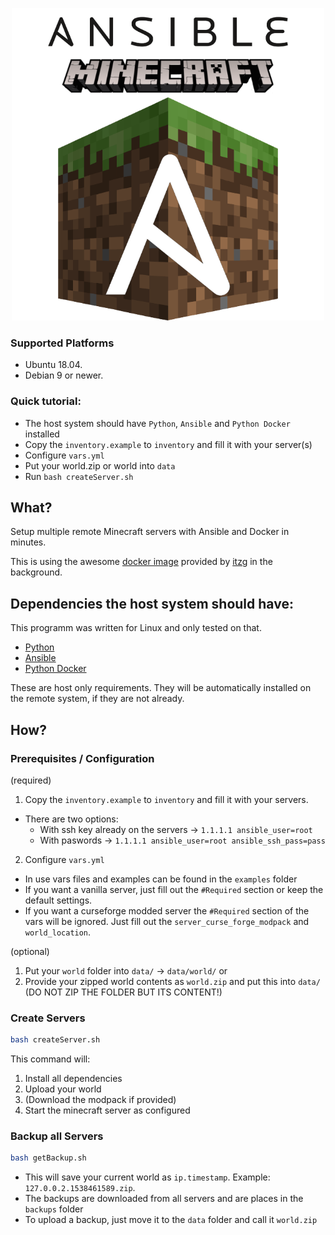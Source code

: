 <p align="center">
  <img alt="AnsibleMine" src="https://raw.githubusercontent.com/wladi0097/AnsibleMine/master/misc/logo.png" width="500"/>
</p>

### Supported Platforms

* Ubuntu 18.04.
* Debian 9 or newer.

### Quick tutorial:
* The host system should have `Python`, `Ansible` and `Python Docker` installed
* Copy the `inventory.example` to `inventory` and fill it with your server(s)
* Configure `vars.yml`
* Put your world.zip or world into `data`
* Run `bash createServer.sh`

## What?

Setup multiple remote Minecraft servers with Ansible and Docker in minutes.

This is using the awesome [docker image](https://github.com/itzg/docker-minecraft-server) provided by [itzg](https://github.com/itzg) in the background.

## Dependencies the host system should have:

This programm was written for Linux and only tested on that.

* [Python](https://www.python.org/downloads/)
* [Ansible](https://docs.ansible.com/ansible/latest/installation_guide/intro_installation.html)
* [Python Docker](https://pypi.org/project/docker/)

These are host only requirements. They will be automatically installed on the remote system, if they are not already.

## How?

### Prerequisites / Configuration

(required)
1. Copy the `inventory.example` to `inventory` and fill it with your servers. 
  * There are two options:
    * With ssh key already on the servers -> `1.1.1.1 ansible_user=root`
    * With paswords -> `1.1.1.1 ansible_user=root ansible_ssh_pass=pass`

2. Configure `vars.yml`
  * In use vars files and examples can be found in the `examples` folder
  * If you want a vanilla server, just fill out the `#Required` section or keep the default settings.
  * If you want a curseforge modded server the `#Required` section of the vars will be ignored. Just fill out the `server_curse_forge_modpack` and `world_location`.

(optional)
1. Put your `world` folder into `data/` -> `data/world/`
or
1. Provide your zipped world contents as `world.zip` and put this into `data/` (DO NOT ZIP THE FOLDER BUT ITS CONTENT!)

### Create Servers

```bash
bash createServer.sh
```

This command will:
1. Install all dependencies
1. Upload your world
1. (Download the modpack if provided)
1. Start the minecraft server as configured

### Backup all Servers

```bash
bash getBackup.sh
```

* This will save your current world as `ip.timestamp`. Example: `127.0.0.2.1538461589.zip`.
* The backups are downloaded from all servers and are places in the `backups` folder
* To upload a backup, just move it to the `data` folder and call it `world.zip`

